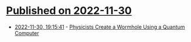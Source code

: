 # [Published on 2022-11-30](index.md)

* [2022-11-30, 19:15:41](https://news.ycombinator.com/item?id=33806026) - [Physicists Create a Wormhole Using a Quantum Computer](https://www.quantamagazine.org/physicists-create-a-wormhole-using-a-quantum-computer-20221130/)
